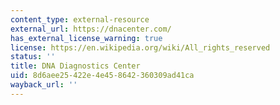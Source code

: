 ```yaml
---
content_type: external-resource
external_url: https://dnacenter.com/
has_external_license_warning: true
license: https://en.wikipedia.org/wiki/All_rights_reserved
status: ''
title: DNA Diagnostics Center
uid: 8d6aee25-422e-4e45-8642-360309ad41ca
wayback_url: ''
---
```

